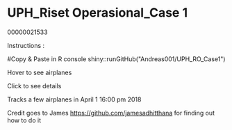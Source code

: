 # UPH_Riset Operasional_Case 1

00000021533

Instructions : 

#Copy & Paste in R console
  shiny::runGitHub("Andreas001/UPH_RO_Case1")
  
  Hover to see airplanes
  
  Click to see details

Tracks a few airplanes in April 1 16:00 pm 2018

Credit goes to James https://github.com/jamesadhitthana for finding out how to do it
